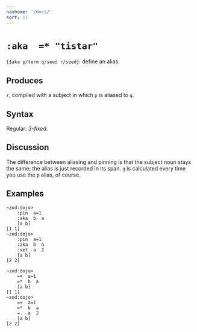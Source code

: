 ```yaml
---
navhome: '/docs/'
sort: 11
---
```


# `:aka  =* "tistar"`

`{$aka p/term q/seed r/seed}`: define an alias.

## Produces

`r`, compiled with a subject in which `p` is aliased to `q`.

## Syntax

Regular: *3-fixed*.

## Discussion

The difference between aliasing and pinning is that the subject noun stays the
same; the alias is just recorded in its span. `q` is calculated every time you
use the `p` alias, of course.

## Examples

    ~zod:dojo>
        :pin  a=1
        :aka  b  a
        [a b]
    [1 1]
    ~zod:dojo>
        :pin  a=1
        :aka  b  a
        :set  a  2
        [a b]
    [2 2]

    ~zod:dojo>
        =+  a=1
        =*  b  a
        [a b]
    [1 1]
    ~zod:dojo>
        =+  a=1
        =*  b  a
        =.  a  2
        [a b]
    [2 2]
